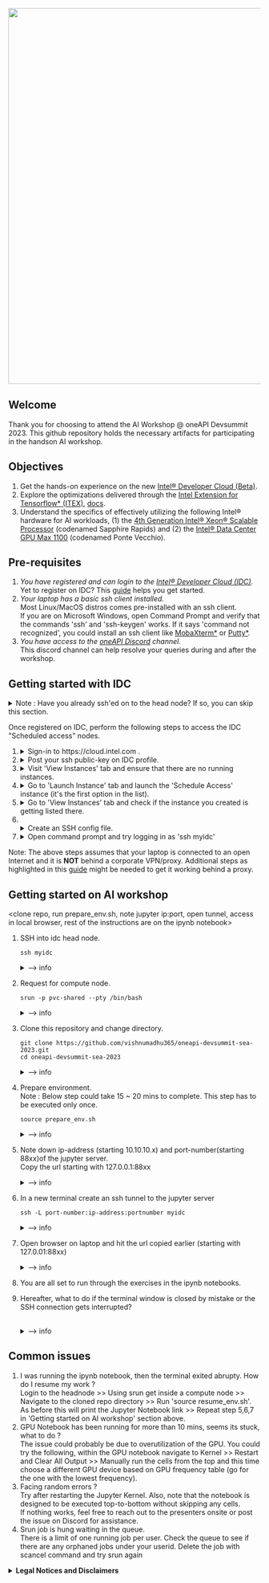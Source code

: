 <p align="center"><img width="749"  src="https://github.com/vishnumadhu365/oneapi-devsummit-sea-2023/assets/33803027/cfd8c105-3ebf-4614-82e4-5fcbd130dc2f"></p>

## Welcome
Thank you for choosing to attend the AI Workshop @ oneAPI Devsummit 2023. This github repository holds the necessary artifacts for participating in the handson AI workshop.

## Objectives
1. Get the hands-on experience on the new [Intel® Developer Cloud (Beta)](https://www.intel.com/content/www/us/en/developer/tools/devcloud/services.html).
2. Explore the optimizations delivered through the [Intel Extension for Tensorflow* (ITEX)](https://github.com/intel/intel-extension-for-tensorflow), [docs](https://intel.github.io/intel-extension-for-tensorflow/latest/get_started.html).
3. Understand the specifics of effectively utilizing the following Intel® hardware for AI workloads, (1) the [4th Generation Intel® Xeon® Scalable Processor](https://ark.intel.com/content/www/us/en/ark/products/231746/intel-xeon-platinum-8480-processor-105m-cache-2-00-ghz.html) (codenamed Sapphire Rapids) and (2) the [Intel® Data Center GPU Max 1100](https://www.intel.com/content/www/us/en/products/sku/232876/intel-data-center-gpu-max-1100/specifications.html) (codenamed Ponte Vecchio).

## Pre-requisites
1. *You have registered and can login to the [Intel® Developer Cloud (IDC)](https://www.intel.com/content/www/us/en/developer/tools/devcloud/services.html).* <br>
Yet to register on IDC? This [guide](https://github.com/bjodom/idc#account-registration) helps you get started.
2. *Your laptop has a basic ssh client installed.*<br>
Most Linux/MacOS distros comes pre-installed with an ssh client.<br> If you are on Microsoft Windows, open Command Prompt and verify that the commands 'ssh' and 'ssh-keygen' works. If it says 'command not recognized', you could install an ssh client like [MobaXterm*](https://mobaxterm.mobatek.net/download.html) or [Putty*](https://www.putty.org/).
3.  *You have access to the [oneAPI Discord](https://discord.gg/ycwqTP6) channel.*<br> This discord channel can help resolve your queries during and after the workshop.

## Getting started with IDC 
<details><summary>Note : Have you already ssh'ed on to the head node? If so, you can skip this section.</summary> <img width="578" alt="image" src="https://github.com/vishnumadhu365/oneapi-devsummit-sea-2023/assets/33803027/5899afbf-6d4a-42c0-a1e4-ede3ff330fb8"></details>

Once registered on IDC, perform the following steps to access the IDC "Scheduled access" nodes. <br>
1. <details><summary>Sign-in to https://cloud.intel.com .</summary> <img width="841" alt="image" src="https://github.com/vishnumadhu365/oneapi-devsummit-sea-2023/assets/33803027/2fcf7189-d3dc-4526-b004-175e212e3ea1"></details>
2. <details><summary>Post your ssh public-key on IDC profile.</summary> If you already have a key under $HOME/.ssh/id_rsa.pub, You could use that key itself. <br>If not, generate a key-pair using the ssh-keygen command (press Enter to accept blank defaults).<br> <img width="694" alt="image" src="https://github.com/vishnumadhu365/oneapi-devsummit-sea-2023/assets/33803027/bfc04edd-fc16-439e-886d-487adc25e9d0"></details>
3. <details><summary>Visit 'View Instances' tab and ensure that there are no running instances.</summary> <img width="427" alt="image" src="https://github.com/vishnumadhu365/oneapi-devsummit-sea-2023/assets/33803027/c5f69849-865a-4a44-a97b-30e5302ed139"></details>
4. <details><summary>Go to 'Launch Instance' tab and launch the 'Schedule Access' instance (it's the first option in the list).</summary><img width="848" alt="image" src="https://github.com/vishnumadhu365/oneapi-devsummit-sea-2023/assets/33803027/ebcc0beb-6b46-4be2-8d07-181e220689f1"></details>
5. <details><summary>Go to 'View Instances' tab and check if the instance you created is getting listed there.</summary><img width="648" alt="image" src="https://github.com/vishnumadhu365/oneapi-devsummit-sea-2023/assets/33803027/9d672f2c-1d81-45a9-8a0a-9b77cad0b7a3"></details>
6. &nbsp;<details><summary>Create an SSH config file.</summary>
   Create a file named 'config' at the path $HOME/.ssh/config. Copy the below contents and change username.
   ```
   Host myidc
   Hostname idcbetabatch.eglb.intel.com
   User uXXXXXX ## Change this to reflect your username obtained in step 4
   ServerAliveInterval 60
   ServerAliveCountMax 10
   StrictHostKeyChecking no
   UserKnownHostsFile=/dev/null
   ```
   <img width="542" alt="image" src="https://github.com/vishnumadhu365/oneapi-devsummit-sea-2023/assets/33803027/23e9f216-9a58-4659-914c-3fd21fe3b7d8"></details>
7. <details><summary>Open command prompt and try logging in as 'ssh myidc'</summary><img width="448" alt="image" src="https://github.com/vishnumadhu365/oneapi-devsummit-sea-2023/assets/33803027/c05228df-70dd-4e08-81ff-326819fed11f"></details>
Note: The above steps assumes that your laptop is connected to an open Internet and it is **NOT** behind a corporate VPN/proxy. Additional steps as highlighted in this [guide](https://github.com/bjodom/idc#ssh-config-client-setup-assumes-no-proxy-needed) might be needed to get it working behind a proxy.

## Getting started on AI workshop 
<clone repo, run prepare_env.sh, note jupyter ip:port, open tunnel, access in local browser, rest of the instructions are on the ipynb notebook>
1. SSH into idc head node. <br>
   ```
   ssh myidc
   ```
   <details><summary>--> info</summary><img width="395" alt="image" src="https://github.com/vishnumadhu365/oneapi-devsummit-sea-2023/assets/33803027/18b69a2b-766c-488d-be0d-c0fb74d867d2"></details>
2. Request for compute node. <br>
   ```
   srun -p pvc-shared --pty /bin/bash
   ```
   <details><summary>--> info</summary><img width="433" alt="image" src="https://github.com/vishnumadhu365/oneapi-devsummit-sea-2023/assets/33803027/a9244e0f-3281-4d37-9434-a13d8f3c6844"></details>
3. Clone this repository and change directory. <br>
   ```
   git clone https://github.com/vishnumadhu365/oneapi-devsummit-sea-2023.git
   cd oneapi-devsummit-sea-2023
   ```
   <details><summary>--> info</summary><img width="671" alt="image" src="https://github.com/vishnumadhu365/oneapi-devsummit-sea-2023/assets/33803027/af7ff5a3-8c51-455a-94db-4ce241427d29"></details>
   

4. Prepare environment.<br>
Note : Below step could take 15 ~ 20 mins to complete. This step has to be executed only once.
   ```
   source prepare_env.sh
   ```
   <details><summary>--> info</summary>If everything goes well, you should see the jupyter logs as in below image. You should see 2 links as marked in the red box<img width="708" alt="image" src="https://github.com/vishnumadhu365/oneapi-devsummit-sea-2023/assets/33803027/f71c448b-8e23-47a0-9877-ec48ef07a677"></details>
5. Note down ip-address (starting 10.10.10.x) and port-number(starting 88xx)of the jupyter server.<br> Copy the url starting with 127.0.0.1:88xx <br>
   <details><summary>--> info</summary>Note down the following (1) ipaddress starting 10.10.10.x (2) port number starting 88xx (3) copy to a notepad the link starting 127.0.0.1:88xx/tree?token=........<img width="678" alt="image" src="https://github.com/vishnumadhu365/oneapi-devsummit-sea-2023/assets/33803027/34b640c0-80d4-4a3d-be3b-cacc80af61f8"></details>
6. In a new terminal create an ssh tunnel to the jupyter server<br>
    ```
   ssh -L port-number:ip-address:portnumber myidc
   ```
    <details><summary>--> info</summary>sample ssh command --> ssh -L 88xx:10.0.0.x:88xx myidc <br> include the ip-address and port number from step:5<br><img width="599" alt="image" src="https://github.com/vishnumadhu365/oneapi-devsummit-sea-2023/assets/33803027/32f00797-ae14-4936-ba3e-87ecbdc4e183"></details>
7. Open browser on laptop and hit the url copied earlier (starting with 127.0.01:88xx)
&nbsp;<details><summary>--> info</summary>The browser would open a Jupyter workspace with the ipynb notebook files<br><img width="928" alt="image" src="https://github.com/vishnumadhu365/oneapi-devsummit-sea-2023/assets/33803027/4774fab9-52fe-4d19-bf29-68fc707b9506"></details>
8. You are all set to run through the exercises in the ipynb notebooks.<br>
9. Hereafter, what to do if the terminal window is closed by mistake or the SSH connection gets interrupted? <br>
&nbsp;<details><summary>--> info</summary>You can resume your work by repeating the above 8 steps with the exception of step:4 where you have to instead run 
   ```
   source resume_env.sh
   ``` 
</details>


## Common issues 
1. I was running the ipynb notebook, then the terminal exited abrupty. How do I resume my work ?<br>
Login to the headnode >> Using srun get inside a compute node >> Navigate to the cloned repo directory >> Run 'source resume_env.sh'. As before this will print the Jupyter Notebook link >> Repeat step 5,6,7 in 'Getting started on AI workshop' section above.<br>
2. GPU Notebook has been running for more than 10 mins, seems its stuck, what to do ?<br>
The issue could probably be due to overutilization of the GPU. You could try the following, within the GPU notebook navigate to Kernel >> Restart and Clear All Output >> Manually run the cells from the top and this time choose a different GPU device based on GPU frequency table (go for the one with the lowest frequency).
3. Facing random errors ?<br>
Try after restarting the Jupyter Kernel. Also, note that the notebook is designed to be executed top-to-bottom without skipping any cells. <br>If nothing works, feel free to reach out to the presenters onsite or post the issue on Discord for assistance.
4. Srun job is hung waiting in the queue.<br>
There is a limit of one running job per user. Check the queue to see if there are any orphaned jobs under your userid. Delete the job with scancel command and try srun again


<details>
<summary><b> Legal Notices and Disclaimers</b></summary>
Intel technologies’ features and benefits depend on system configuration and may require enabled hardware, software or service activation. Performance varies depending on system configuration. No computer system can be absolutely secure. Check with your system manufacturer or retailer or learn more at www.intel.com.<br>
Cost reduction scenarios described including recommendations are intended as examples of how a given Intel-based product, in the specified circumstances and configurations, may affect future costs and provide cost savings. Circumstances will vary. Intel does not guarantee any costs or cost reduction.<br>
This document contains information on products, services and/or processes in development. All information provided here is subject to change without notice. Contact your Intel representative to obtain the latest forecast, schedule, specifications and roadmaps. <br>
Any forecasts of goods and services needed for Intel’s operations are provided for discussion purposes only. Intel will have no liability to make any purchase in connection with forecasts published in this document.<br>
Intel technologies may require enabled hardware, software or service activation.<br>
Software and workloads used in performance tests may have been optimized for performance only on Intel microprocessors.  <br>
Performance tests, are measured using specific computer systems, components, software, operations and functions.  Any change to any of those factors may cause the results to vary.  You should consult other information and performance tests to assist you in fully evaluating your contemplated purchases, including the performance of that product when combined with other products.   For more complete information visit www.intel.com/benchmarks.<br>

|* Other names and brands may be claimed as the property of others. <br>

Your costs and results may vary. <br>
© Intel Corporation.  Intel, the Intel logo, and other Intel marks are trademarks of Intel Corporation or its subsidiaries.  Other names and brands may be claimed as the property of others.<br>
Copyright 2023 Intel Corporation.rademarks of Intel Corporation or its subsidiaries.  Other names and brands may be claimed as the property of others.<br>
Copyright 2023 Intel Corporation.
